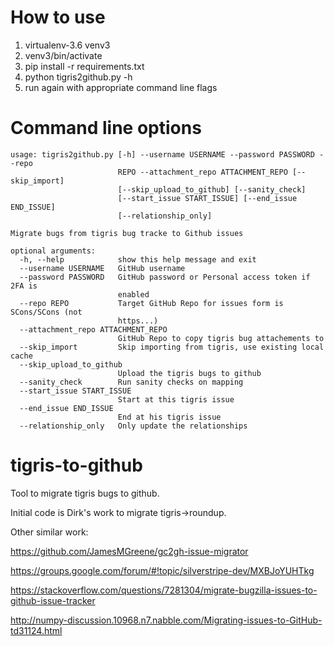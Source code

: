 # How to use

1. virtualenv-3.6 venv3
1. venv3/bin/activate
1. pip install -r requirements.txt
1. python tigris2github.py -h
1. run again with appropriate command line flags


# Command line options
```
usage: tigris2github.py [-h] --username USERNAME --password PASSWORD --repo
                        REPO --attachment_repo ATTACHMENT_REPO [--skip_import]
                        [--skip_upload_to_github] [--sanity_check]
                        [--start_issue START_ISSUE] [--end_issue END_ISSUE]
                        [--relationship_only]

Migrate bugs from tigris bug tracke to Github issues

optional arguments:
  -h, --help            show this help message and exit
  --username USERNAME   GitHub username
  --password PASSWORD   GitHub password or Personal access token if 2FA is
                        enabled
  --repo REPO           Target GitHub Repo for issues form is SCons/SCons (not
                        https...)
  --attachment_repo ATTACHMENT_REPO
                        GitHub Repo to copy tigris bug attachements to
  --skip_import         Skip importing from tigris, use existing local cache
  --skip_upload_to_github
                        Upload the tigris bugs to github
  --sanity_check        Run sanity checks on mapping
  --start_issue START_ISSUE
                        Start at this tigris issue
  --end_issue END_ISSUE
                        End at his tigris issue
  --relationship_only   Only update the relationships
```

# tigris-to-github
Tool to migrate tigris bugs to github.

Initial code is Dirk's work to migrate tigris->roundup.

Other similar work:

https://github.com/JamesMGreene/gc2gh-issue-migrator

https://groups.google.com/forum/#!topic/silverstripe-dev/MXBJoYUHTkg

https://stackoverflow.com/questions/7281304/migrate-bugzilla-issues-to-github-issue-tracker

http://numpy-discussion.10968.n7.nabble.com/Migrating-issues-to-GitHub-td31124.html
